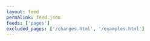 ```yaml
---
layout: feed
permalink: feed.json
feeds: ['pages']
excluded_pages: ['/changes.html', '/examples.html']
---
```


